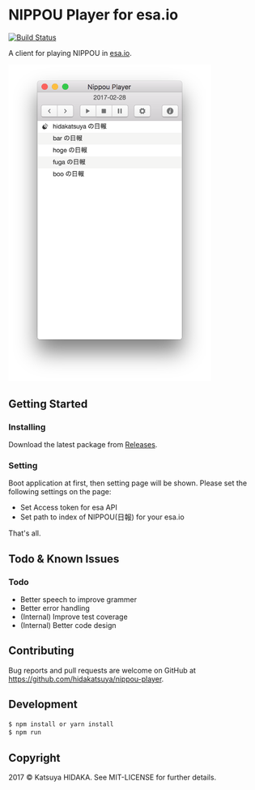 # NIPPOU Player for esa.io

[![Build Status](https://travis-ci.org/hidakatsuya/nippou-player.svg?branch=master)](https://travis-ci.org/hidakatsuya/nippou-player)

A client for playing NIPPOU in [esa.io](https://esa.io).

<img src="image.png" width="400" />

## Getting Started

### Installing

Download the latest package from  [Releases](https://github.com/hidakatsuya/nippou-player/releases).

### Setting

Boot application at first, then setting page will be shown. Please set the following settings on the page:

 - Set Access token for esa API
 - Set path to index of NIPPOU(日報) for your esa.io

That's all.

## Todo & Known Issues

### Todo

 - Better speech to improve grammer
 - Better error handling
 - (Internal) Improve test coverage
 - (Internal) Better code design

## Contributing

Bug reports and pull requests are welcome on GitHub at https://github.com/hidakatsuya/nippou-player.

## Development

```bash
$ npm install or yarn install
$ npm run
```

## Copyright

2017 &copy; Katsuya HIDAKA. See MIT-LICENSE for further details.
